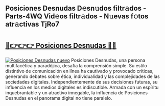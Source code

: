 ## Posiciones Desnudas D𝚎sn𝚞dos filtr𝚊dos - Parts-4WQ Vid𝚎os filtr𝚊dos - N𝚞evas f𝚘tos atr𝚊ctivas TjRo7

# <h2><a href="http://mb1n7n.tromn.icu/?c=Posiciones+Desnudas">🔗👉👉👉 Posiciones Desnudas 🔗🔗</a></h2>

[![Posiciones Desnudas nuevo](https://i.imgur.com/pEAQMta.gif)](http://mb1n7n.tromn.icu/?c=Posiciones+Desnudas)
Posiciones Desnudas, una persona multifacética y paradójica, desafía la comprensión simple. Su estilo distintivo de comunicación en línea ha cautivado y provocado críticas, generando debates sobre ética, individualidad y las complejidades de las sociedades digitales. Independientemente de sus decisiones futuras, su influencia en los medios digitales es indiscutible. Armada con un espíritu inquebrantable y un atractivo innegable, la influencia de Posiciones Desnudas en el panorama digital no tiene paralelo.
